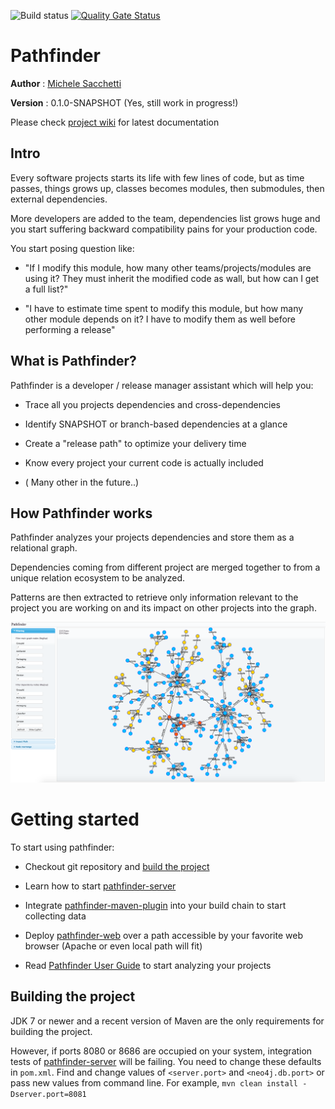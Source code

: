 ![Build status](https://travis-ci.org/aroundthecode/pathfinder.svg?branch=develop)
[![Quality Gate Status](https://sonarcloud.io/api/project_badges/measure?project=aroundthecode_pathfinder&metric=alert_status)](https://sonarcloud.io/dashboard?id=aroundthecode_pathfinder)


# Pathfinder

**Author** : [Michele Sacchetti]

**Version** : 0.1.0-SNAPSHOT (Yes, still work in progress!)

Please check [project wiki](https://github.com/aroundthecode/pathfinder/wiki) for latest documentation

## Intro

Every software projects starts its life with few lines of code, but as time passes, things grows up, classes becomes modules, then submodules, then external dependencies.

More developers are added to the team, dependencies list grows huge and you start suffering backward compatibility pains for your production code.

You start posing question like:

- "If I modify this module, how many other teams/projects/modules are using it? They must inherit the modified code as wall, but how can I get a full list?"

- "I have to estimate time spent to modify this module, but how many other module depends on it? I have to modify them as well before performing a release"

## What is Pathfinder?

Pathfinder is a developer / release manager assistant which will help you:

  - Trace all you projects dependencies and cross-dependencies
  
  - Identify SNAPSHOT or branch-based dependencies at a glance
  
  - Create a "release path" to optimize your delivery time
  
  - Know every project your current code is actually included
  
  - ( Many other in the future..)
  
## How Pathfinder works

Pathfinder analyzes your projects dependencies and store them as a relational graph.

Dependencies coming from different project are merged together to from a unique relation ecosystem to be analyzed.

Patterns are then extracted to retrieve only information relevant to the project you are working on and its impact on other projects into the graph.

![Pathfinder UI](docs/images/pathfinder-ui-full.png)


# Getting started

To start using pathfinder:

- Checkout git repository and [build the project]

- Learn how to start [pathfinder-server]

- Integrate [pathfinder-maven-plugin] into your build chain to start collecting data

- Deploy [pathfinder-web] over a path accessible by your favorite web browser (Apache or even local path will fit)

- Read [Pathfinder User Guide] to start analyzing your projects


## Building the project

JDK 7 or newer and a recent version of Maven are the only requirements for building the project. 

However, if ports 8080 or 8686 are occupied on your system, integration tests of [pathfinder-server] will be failing. You need 
to change these defaults in `pom.xml`. Find and change values of `<server.port>` and `<neo4j.db.port>` or pass new values from
command line. For example, `mvn clean install -Dserver.port=8081`


[//]: # (These are reference links used in the body of this note and get stripped out when the markdown processor does its job. There is no need to format nicely because it shouldn't be seen. Thanks SO - http://stackoverflow.com/questions/4823468/store-comments-in-markdown-syntax)


   [Maven Dependency Plugin]: <https://maven.apache.org/plugins/maven-dependency-plugin/>
   [Michele Sacchetti]: <http://aroundthecode.org>
   [pathfinder-server]: <./pathfinder-server>
   [pathfinder-maven-plugin]: <./pathfinder-maven-plugin>
   [pathfinder-web]: <./pathfinder-web>
   [Pathfinder User Guide]: <./docs>
   [build the project]: #building-the-project


